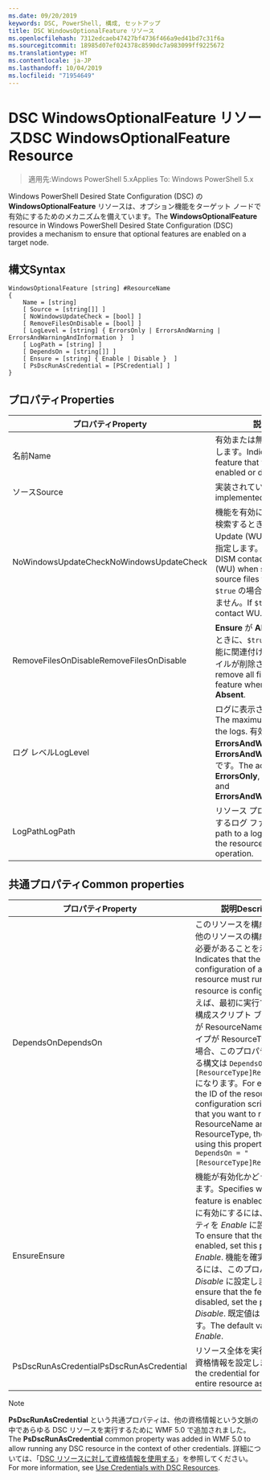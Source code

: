 ```yaml
---
ms.date: 09/20/2019
keywords: DSC, PowerShell, 構成, セットアップ
title: DSC WindowsOptionalFeature リソース
ms.openlocfilehash: 7312edcaeb47427bf4736f466a9ed41bd7c31f6a
ms.sourcegitcommit: 18985d07ef024378c8590dc7a983099ff9225672
ms.translationtype: HT
ms.contentlocale: ja-JP
ms.lasthandoff: 10/04/2019
ms.locfileid: "71954649"
---
```

# <a name="dsc-windowsoptionalfeature-resource"></a><span data-ttu-id="3b751-103">DSC WindowsOptionalFeature リソース</span><span class="sxs-lookup"><span data-stu-id="3b751-103">DSC WindowsOptionalFeature Resource</span></span>

> <span data-ttu-id="3b751-104">適用先:Windows PowerShell 5.x</span><span class="sxs-lookup"><span data-stu-id="3b751-104">Applies To: Windows PowerShell 5.x</span></span>

<span data-ttu-id="3b751-105">Windows PowerShell Desired State Configuration (DSC) の **WindowsOptionalFeature** リソースは、オプション機能をターゲット ノードで有効にするためのメカニズムを備えています。</span><span class="sxs-lookup"><span data-stu-id="3b751-105">The **WindowsOptionalFeature** resource in Windows PowerShell Desired State Configuration (DSC) provides a mechanism to ensure that optional features are enabled on a target node.</span></span>

## <a name="syntax"></a><span data-ttu-id="3b751-106">構文</span><span class="sxs-lookup"><span data-stu-id="3b751-106">Syntax</span></span>

```Syntax
WindowsOptionalFeature [string] #ResourceName
{
    Name = [string]
    [ Source = [string[]] ]
    [ NoWindowsUpdateCheck = [bool] ]
    [ RemoveFilesOnDisable = [bool] ]
    [ LogLevel = [string] { ErrorsOnly | ErrorsAndWarning | ErrorsAndWarningAndInformation }  ]
    [ LogPath = [string] ]
    [ DependsOn = [string[]] ]
    [ Ensure = [string] { Enable | Disable }  ]
    [ PsDscRunAsCredential = [PSCredential] ]
}
```

## <a name="properties"></a><span data-ttu-id="3b751-107">プロパティ</span><span class="sxs-lookup"><span data-stu-id="3b751-107">Properties</span></span>

|<span data-ttu-id="3b751-108">プロパティ</span><span class="sxs-lookup"><span data-stu-id="3b751-108">Property</span></span> |<span data-ttu-id="3b751-109">説明</span><span class="sxs-lookup"><span data-stu-id="3b751-109">Description</span></span> |
|---|---|
|<span data-ttu-id="3b751-110">名前</span><span class="sxs-lookup"><span data-stu-id="3b751-110">Name</span></span> |<span data-ttu-id="3b751-111">有効または無効にする機能の名前を示します。</span><span class="sxs-lookup"><span data-stu-id="3b751-111">Indicates the name of the feature that you want to ensure is enabled or disabled.</span></span> |
|<span data-ttu-id="3b751-112">ソース</span><span class="sxs-lookup"><span data-stu-id="3b751-112">Source</span></span> |<span data-ttu-id="3b751-113">実装されていません。</span><span class="sxs-lookup"><span data-stu-id="3b751-113">Not implemented.</span></span> |
|<span data-ttu-id="3b751-114">NoWindowsUpdateCheck</span><span class="sxs-lookup"><span data-stu-id="3b751-114">NoWindowsUpdateCheck</span></span> |<span data-ttu-id="3b751-115">機能を有効にするソース ファイルを検索するとき、DISM が Windows Update (WU) を確認するかどうかを指定します。</span><span class="sxs-lookup"><span data-stu-id="3b751-115">Specifies whether DISM contacts Windows Update (WU) when searching for the source files to enable a feature.</span></span> <span data-ttu-id="3b751-116">`$true` の場合、DISM は WU に接続しません。</span><span class="sxs-lookup"><span data-stu-id="3b751-116">If `$true`, DISM does not contact WU.</span></span> |
|<span data-ttu-id="3b751-117">RemoveFilesOnDisable</span><span class="sxs-lookup"><span data-stu-id="3b751-117">RemoveFilesOnDisable</span></span> |<span data-ttu-id="3b751-118">**Ensure** が **Absent** に設定されているときに、`$true` に設定すると、その機能に関連付けられているすべてのファイルが削除されます。</span><span class="sxs-lookup"><span data-stu-id="3b751-118">Set to `$true` to remove all files associated with the feature when **Ensure** is set to **Absent**.</span></span> |
|<span data-ttu-id="3b751-119">ログ レベル</span><span class="sxs-lookup"><span data-stu-id="3b751-119">LogLevel</span></span> |<span data-ttu-id="3b751-120">ログに表示される最大の出力レベル。</span><span class="sxs-lookup"><span data-stu-id="3b751-120">The maximum output level shown in the logs.</span></span> <span data-ttu-id="3b751-121">有効な値は**ErrorsOnly**、**ErrorsAndWarning**、**ErrorsAndWarningAndInformation** です。</span><span class="sxs-lookup"><span data-stu-id="3b751-121">The accepted values are: **ErrorsOnly**, **ErrorsAndWarning**, and **ErrorsAndWarningAndInformation**.</span></span> |
|<span data-ttu-id="3b751-122">LogPath</span><span class="sxs-lookup"><span data-stu-id="3b751-122">LogPath</span></span> |<span data-ttu-id="3b751-123">リソース プロバイダーの操作を記録するログ ファイルへのパス。</span><span class="sxs-lookup"><span data-stu-id="3b751-123">The path to a log file where you want the resource provider to log the operation.</span></span> |

## <a name="common-properties"></a><span data-ttu-id="3b751-124">共通プロパティ</span><span class="sxs-lookup"><span data-stu-id="3b751-124">Common properties</span></span>

|<span data-ttu-id="3b751-125">プロパティ</span><span class="sxs-lookup"><span data-stu-id="3b751-125">Property</span></span> |<span data-ttu-id="3b751-126">説明</span><span class="sxs-lookup"><span data-stu-id="3b751-126">Description</span></span> |
|---|---|
|<span data-ttu-id="3b751-127">DependsOn</span><span class="sxs-lookup"><span data-stu-id="3b751-127">DependsOn</span></span> |<span data-ttu-id="3b751-128">このリソースを構成する前に、他のリソースの構成を実行する必要があることを示します。</span><span class="sxs-lookup"><span data-stu-id="3b751-128">Indicates that the configuration of another resource must run before this resource is configured.</span></span> <span data-ttu-id="3b751-129">たとえば、最初に実行するリソース構成スクリプト ブロックの ID が ResourceName で、そのタイプが ResourceType である場合、このプロパティを使用する構文は `DependsOn = "[ResourceType]ResourceName"` になります。</span><span class="sxs-lookup"><span data-stu-id="3b751-129">For example, if the ID of the resource configuration script block that you want to run first is ResourceName and its type is ResourceType, the syntax for using this property is `DependsOn = "[ResourceType]ResourceName"`.</span></span> |
|<span data-ttu-id="3b751-130">Ensure</span><span class="sxs-lookup"><span data-stu-id="3b751-130">Ensure</span></span> |<span data-ttu-id="3b751-131">機能が有効化かどうかを指定します。</span><span class="sxs-lookup"><span data-stu-id="3b751-131">Specifies whether the feature is enabled.</span></span> <span data-ttu-id="3b751-132">機能を確実に有効にするには、このプロパティを _Enable_ に設定します。</span><span class="sxs-lookup"><span data-stu-id="3b751-132">To ensure that the feature is enabled, set this property to _Enable_.</span></span> <span data-ttu-id="3b751-133">機能を確実に無効にするには、このプロパティを _Disable_ に設定します。</span><span class="sxs-lookup"><span data-stu-id="3b751-133">To ensure that the feature is disabled, set the property to _Disable_.</span></span> <span data-ttu-id="3b751-134">既定値は _Enable_ です。</span><span class="sxs-lookup"><span data-stu-id="3b751-134">The default value is _Enable_.</span></span> |
|<span data-ttu-id="3b751-135">PsDscRunAsCredential</span><span class="sxs-lookup"><span data-stu-id="3b751-135">PsDscRunAsCredential</span></span> |<span data-ttu-id="3b751-136">リソース全体を実行するための資格情報を設定します。</span><span class="sxs-lookup"><span data-stu-id="3b751-136">Sets the credential for running the entire resource as.</span></span> |

> [!NOTE]
> <span data-ttu-id="3b751-137">**PsDscRunAsCredential** という共通プロパティは、他の資格情報という文脈の中であらゆる DSC リソースを実行するために WMF 5.0 で追加されました。</span><span class="sxs-lookup"><span data-stu-id="3b751-137">The **PsDscRunAsCredential** common property was added in WMF 5.0 to allow running any DSC resource in the context of other credentials.</span></span> <span data-ttu-id="3b751-138">詳細については、「[DSC リソースに対して資格情報を使用する](../../../configurations/runasuser.md)」を参照してください。</span><span class="sxs-lookup"><span data-stu-id="3b751-138">For more information, see [Use Credentials with DSC Resources](../../../configurations/runasuser.md).</span></span>